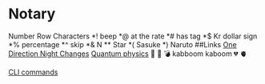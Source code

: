 # Notary
Number Row Characters
*! beep
*@ at the rate
*# has tag
*$ Kr dollar sign
*% percentage
*^ skip
*& N
** Star
*( Sasuke
*) Naruto
##Links
[One Direction Night Changes](https://www.youtube.com/watch?v=syFZfO_wfMQ)
[Quantum physics](https://www.youtube.com/watch?v=Usu9xZfabPM)
🥖
🙂
💣
kabboom kaboom 
💔
🫀

[CLI commands](docs/cli.md)